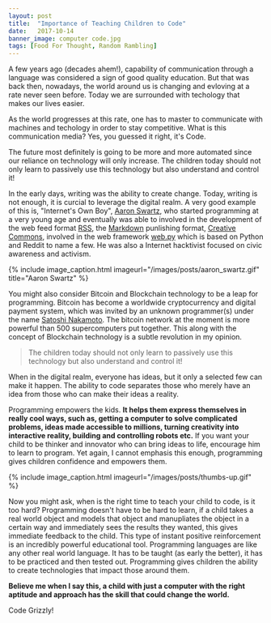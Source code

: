 ```yaml
---
layout: post
title:  "Importance of Teaching Children to Code"
date:   2017-10-14
banner_image: computer code.jpg
tags: [Food For Thought, Random Rambling]
---
```


A few years ago (decades ahem!), capability of communication through a language was considered a sign of good quality education. But that was back then, nowadays, the world around us is changing and evloving at a rate never seen before. Today we are surrounded with techology that makes our lives easier.

As the world progresses at this rate, one has to master to communicate with machines and techology in order to stay competitive. What is this communication media? Yes, you guessed it right, it's Code.

The future most definitely is going to be more and more automated since our reliance on technology will only increase. The children today should not only learn to passively use this technology but also understand and control it! 

<!--more-->

In the early days, writing was the ability to create change. Today, writing is not enough, it is curcial to leverage the digital realm. A very good example of this is, "Internet's Own Boy", [Aaron Swartz](https://en.wikipedia.org/wiki/Aaron_Swartz), who started programming at a very young age and eventually was able to involved in the development of the web feed format [RSS](https://en.wikipedia.org/wiki/RSS), the [Markdown](https://en.wikipedia.org/wiki/Markdown) punlishing format, [Creative Commons](https://en.wikipedia.org/wiki/Creative_Commons), involved in the web framework [web.py](http://webpy.org/) which is based on Python and Reddit to name a few. He was also a Internet hacktivist focused on civic awareness and activism.

{% include image_caption.html imageurl="/images/posts/aaron_swartz.gif" title="Aaron Swartz" %}

You might also consider Bitcoin and Blockchain technology to be a leap for programming. Bitcoin has become a worldwide cryptocurrency and digital payment system, which was invited by an unknown programmer(s) under the name [Satoshi Nakamoto](https://en.wikipedia.org/wiki/Satoshi_Nakamoto). The bitcoin network at the moment is more powerful than 500 supercomputers put together. This along with the concept of Blockchain technology is a subtle revolution in my opinion.

> The children today should not only learn to passively use this technology but also understand and control it! 

When in the digital realm, everyone has ideas, but it only a selected few can make it happen. The ability to code separates those who merely have an idea from those who can make their ideas a reality.

Programming empowers the kids. **It helps them express themselves in really cool ways, such as, getting a computer to solve complicated problems, ideas made accessible to millions, turning creativity into interactive reality, building and controlling robots etc.** If you want your child to be thinker and innovator who can bring ideas to life, encourage him to learn to program. Yet again, I cannot emphasis this enough, programming gives children confidence and empowers them.

{% include image_caption.html imageurl="/images/posts/thumbs-up.gif" %}

Now you might ask, when is the right time to teach your child to code, is it too hard? Programming doesn't have to be hard to learn, if a child takes a real world object and models that object and manupliates the object in a certain way and immediately sees the results they wanted, this gives immediate feedback to the child. This type of instant positive reinforcement is an incredibly powerful educational tool. Programming languages are like any other real world language. It has to be taught (as early the better), it has to be practiced and then tested out. Programming gives children the ability to create technologies that impact those around them. 

**Believe me when I say this, a child with just a computer with the right aptitude and approach has the skill that could change the world.**

Code Grizzly!











